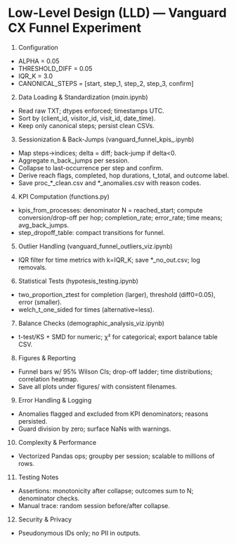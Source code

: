 # Low-Level Design (LLD) — Vanguard CX Funnel Experiment

1) Configuration
- ALPHA = 0.05
- THRESHOLD_DIFF = 0.05
- IQR_K = 3.0
- CANONICAL_STEPS = [start, step_1, step_2, step_3, confirm]

2) Data Loading & Standardization (_main_.ipynb)
- Read raw TXT; dtypes enforced; timestamps UTC.
- Sort by (client_id, visitor_id, visit_id, date_time).
- Keep only canonical steps; persist clean CSVs.

3) Sessionization & Back-Jumps (vanguard_funnel_kpis_.ipynb)
- Map steps→indices; delta = diff; back-jump if delta<0.
- Aggregate n_back_jumps per session.
- Collapse to last-occurrence per step and confirm.
- Derive reach flags, completed, hop durations, t_total, and outcome label.
- Save proc_*_clean.csv and *_anomalies.csv with reason codes.

4) KPI Computation (functions.py)
- kpis_from_processes: denominator N = reached_start; compute conversion/drop-off per hop; completion_rate; error_rate; time means; avg_back_jumps.
- step_dropoff_table: compact transitions for funnel.

5) Outlier Handling (vanguard_funnel_outliers_viz.ipynb)
- IQR filter for time metrics with k=IQR_K; save *_no_out.csv; log removals.

6) Statistical Tests (hypotesis_testing.ipynb)
- two_proportion_ztest for completion (larger), threshold (diff0=0.05), error (smaller).
- welch_t_one_sided for times (alternative=less).

7) Balance Checks (demographic_analysis_viz.ipynb)
- t-test/KS + SMD for numeric; χ² for categorical; export balance table CSV.

8) Figures & Reporting
- Funnel bars w/ 95% Wilson CIs; drop-off ladder; time distributions; correlation heatmap.
- Save all plots under figures/ with consistent filenames.

9) Error Handling & Logging
- Anomalies flagged and excluded from KPI denominators; reasons persisted.
- Guard division by zero; surface NaNs with warnings.

10) Complexity & Performance
- Vectorized Pandas ops; groupby per session; scalable to millions of rows.

11) Testing Notes
- Assertions: monotonicity after collapse; outcomes sum to N; denominator checks.
- Manual trace: random session before/after collapse.

12) Security & Privacy
- Pseudonymous IDs only; no PII in outputs.
